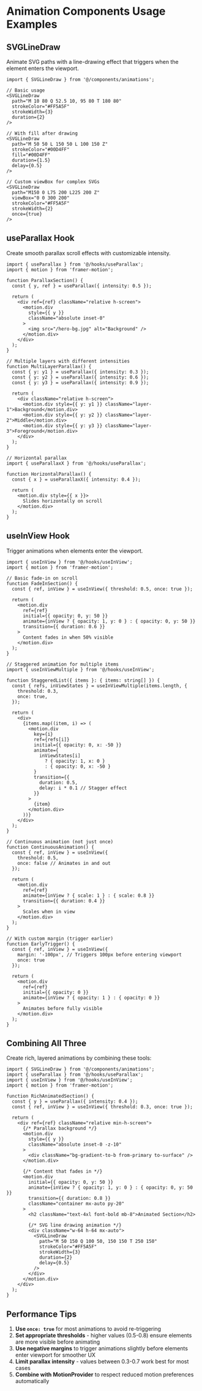 # Animation Components Usage Examples

## SVGLineDraw

Animate SVG paths with a line-drawing effect that triggers when the element enters the viewport.

```tsx
import { SVGLineDraw } from '@/components/animations';

// Basic usage
<SVGLineDraw 
  path="M 10 80 Q 52.5 10, 95 80 T 180 80"
  strokeColor="#FF5A5F"
  strokeWidth={3}
  duration={2}
/>

// With fill after drawing
<SVGLineDraw 
  path="M 50 50 L 150 50 L 100 150 Z"
  strokeColor="#00D4FF"
  fill="#00D4FF"
  duration={1.5}
  delay={0.5}
/>

// Custom viewBox for complex SVGs
<SVGLineDraw 
  path="M150 0 L75 200 L225 200 Z"
  viewBox="0 0 300 200"
  strokeColor="#FF5A5F"
  strokeWidth={2}
  once={true}
/>
```

## useParallax Hook

Create smooth parallax scroll effects with customizable intensity.

```tsx
import { useParallax } from '@/hooks/useParallax';
import { motion } from 'framer-motion';

function ParallaxSection() {
  const { y, ref } = useParallax({ intensity: 0.5 });
  
  return (
    <div ref={ref} className="relative h-screen">
      <motion.div 
        style={{ y }}
        className="absolute inset-0"
      >
        <img src="/hero-bg.jpg" alt="Background" />
      </motion.div>
    </div>
  );
}

// Multiple layers with different intensities
function MultiLayerParallax() {
  const { y: y1 } = useParallax({ intensity: 0.3 });
  const { y: y2 } = useParallax({ intensity: 0.6 });
  const { y: y3 } = useParallax({ intensity: 0.9 });
  
  return (
    <div className="relative h-screen">
      <motion.div style={{ y: y1 }} className="layer-1">Background</motion.div>
      <motion.div style={{ y: y2 }} className="layer-2">Middle</motion.div>
      <motion.div style={{ y: y3 }} className="layer-3">Foreground</motion.div>
    </div>
  );
}

// Horizontal parallax
import { useParallaxX } from '@/hooks/useParallax';

function HorizontalParallax() {
  const { x } = useParallaxX({ intensity: 0.4 });
  
  return (
    <motion.div style={{ x }}>
      Slides horizontally on scroll
    </motion.div>
  );
}
```

## useInView Hook

Trigger animations when elements enter the viewport.

```tsx
import { useInView } from '@/hooks/useInView';
import { motion } from 'framer-motion';

// Basic fade-in on scroll
function FadeInSection() {
  const { ref, inView } = useInView({ threshold: 0.5, once: true });
  
  return (
    <motion.div
      ref={ref}
      initial={{ opacity: 0, y: 50 }}
      animate={inView ? { opacity: 1, y: 0 } : { opacity: 0, y: 50 }}
      transition={{ duration: 0.6 }}
    >
      Content fades in when 50% visible
    </motion.div>
  );
}

// Staggered animation for multiple items
import { useInViewMultiple } from '@/hooks/useInView';

function StaggeredList({ items }: { items: string[] }) {
  const { refs, inViewStates } = useInViewMultiple(items.length, {
    threshold: 0.3,
    once: true,
  });
  
  return (
    <div>
      {items.map((item, i) => (
        <motion.div
          key={i}
          ref={refs[i]}
          initial={{ opacity: 0, x: -50 }}
          animate={
            inViewStates[i] 
              ? { opacity: 1, x: 0 } 
              : { opacity: 0, x: -50 }
          }
          transition={{ 
            duration: 0.5, 
            delay: i * 0.1 // Stagger effect
          }}
        >
          {item}
        </motion.div>
      ))}
    </div>
  );
}

// Continuous animation (not just once)
function ContinuousAnimation() {
  const { ref, inView } = useInView({ 
    threshold: 0.5, 
    once: false // Animates in and out
  });
  
  return (
    <motion.div
      ref={ref}
      animate={inView ? { scale: 1 } : { scale: 0.8 }}
      transition={{ duration: 0.4 }}
    >
      Scales when in view
    </motion.div>
  );
}

// With custom margin (trigger earlier)
function EarlyTrigger() {
  const { ref, inView } = useInView({ 
    margin: '-100px', // Triggers 100px before entering viewport
    once: true 
  });
  
  return (
    <motion.div
      ref={ref}
      initial={{ opacity: 0 }}
      animate={inView ? { opacity: 1 } : { opacity: 0 }}
    >
      Animates before fully visible
    </motion.div>
  );
}
```

## Combining All Three

Create rich, layered animations by combining these tools:

```tsx
import { SVGLineDraw } from '@/components/animations';
import { useParallax } from '@/hooks/useParallax';
import { useInView } from '@/hooks/useInView';
import { motion } from 'framer-motion';

function RichAnimatedSection() {
  const { y } = useParallax({ intensity: 0.4 });
  const { ref, inView } = useInView({ threshold: 0.3, once: true });
  
  return (
    <div ref={ref} className="relative min-h-screen">
      {/* Parallax background */}
      <motion.div 
        style={{ y }}
        className="absolute inset-0 -z-10"
      >
        <div className="bg-gradient-to-b from-primary to-surface" />
      </motion.div>
      
      {/* Content that fades in */}
      <motion.div
        initial={{ opacity: 0, y: 50 }}
        animate={inView ? { opacity: 1, y: 0 } : { opacity: 0, y: 50 }}
        transition={{ duration: 0.8 }}
        className="container mx-auto py-20"
      >
        <h2 className="text-4xl font-bold mb-8">Animated Section</h2>
        
        {/* SVG line drawing animation */}
        <div className="w-64 h-64 mx-auto">
          <SVGLineDraw
            path="M 50 150 Q 100 50, 150 150 T 250 150"
            strokeColor="#FF5A5F"
            strokeWidth={3}
            duration={2}
            delay={0.5}
          />
        </div>
      </motion.div>
    </div>
  );
}
```

## Performance Tips

1. **Use `once: true`** for most animations to avoid re-triggering
2. **Set appropriate thresholds** - higher values (0.5-0.8) ensure elements are more visible before animating
3. **Use negative margins** to trigger animations slightly before elements enter viewport for smoother UX
4. **Limit parallax intensity** - values between 0.3-0.7 work best for most cases
5. **Combine with MotionProvider** to respect reduced motion preferences automatically
